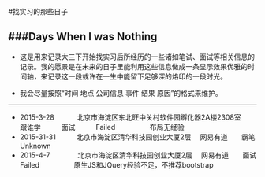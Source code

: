 #找实习的那些日子

###Days When I was Nothing 
---

- 这是用来记录大三下开始找实习后所经历的一些诸如笔试、面试等相关信息的记录。我的愿景是在未来的日子里能利用这些信息做成一条显示效果优雅的时间轴，来记录这一段或许在一生中能留下足够深的烙印的一段时光。

- 我会尽量按照“时间 地点 公司信息 事件 结果 原因”的格式来维护。 
 
---
- 2015-3-28　　　 北京市海淀区东北旺中关村软件园孵化器2A楼2308室　　跟谁学　　　面试　　　Failed　　　　　布局无经验
- 2015-31-31　　　北京市海淀区清华科技园创业大厦2层             	　网易有道　　霸笔　　　Unknown
- 2015-4-7　　　　北京市海淀区清华科技园创业大厦2层				　网易有道　　面试　　　Failed　　　　　原生JS和JQuery经验不足，不推荐bootstrap